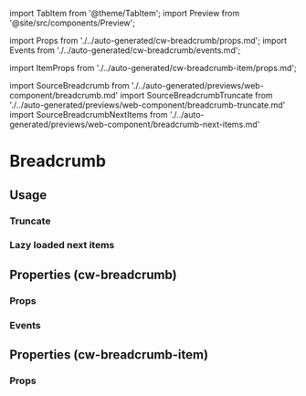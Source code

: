 import TabItem from '@theme/TabItem';
import Preview from '@site/src/components/Preview';

import Props from './../auto-generated/cw-breadcrumb/props.md';
import Events from './../auto-generated/cw-breadcrumb/events.md';

import ItemProps from './../auto-generated/cw-breadcrumb-item/props.md';

import SourceBreadcrumb from './../auto-generated/previews/web-component/breadcrumb.md'
import SourceBreadcrumbTruncate from './../auto-generated/previews/web-component/breadcrumb-truncate.md'
import SourceBreadcrumbNextItems from './../auto-generated/previews/web-component/breadcrumb-next-items.md'

# Breadcrumb

## Usage

<Preview name="breadcrumb" height="8rem">
  <TabItem value="javascript">
    <SourceBreadcrumb />
  </TabItem>
</Preview>

### Truncate

<Preview name="breadcrumb-truncate" height="10rem">
  <TabItem value="javascript">
    <SourceBreadcrumbTruncate />
  </TabItem>
</Preview>

### Lazy loaded next items

<Preview name="breadcrumb-next-items" height="8rem">
  <TabItem value="javascript">
    <SourceBreadcrumbNextItems />
  </TabItem>
</Preview>

## Properties (cw-breadcrumb)

### Props

<Props />

### Events

<Events />

## Properties (cw-breadcrumb-item)

### Props

<ItemProps />
